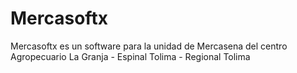 # Mercasoftx
Mercasoftx es un software para la unidad de Mercasena del centro Agropecuario La Granja - Espinal Tolima - Regional Tolima
